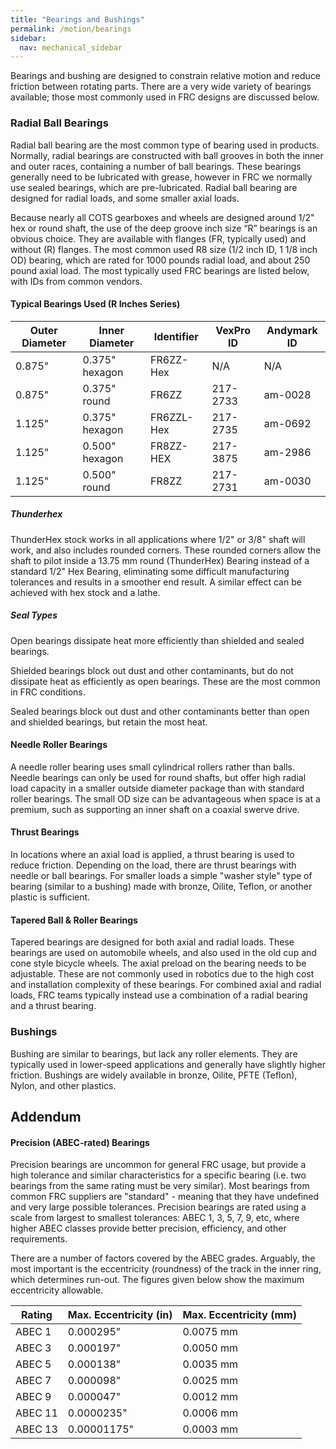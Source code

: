```yaml
---
title: "Bearings and Bushings"
permalink: /motion/bearings
sidebar:
  nav: mechanical_sidebar
---
```


Bearings and bushing are designed to constrain relative motion and reduce friction between rotating parts. There are a very wide variety of bearings available; those most commonly used in FRC designs are discussed below.

### Radial Ball Bearings

Radial ball bearing are the most common type of bearing used in products. Normally, radial bearings are constructed with ball grooves in both the inner and outer races, containing a number of ball bearings. These bearings generally need to be lubricated with grease, however in FRC we normally use sealed bearings, which are pre-lubricated. Radial ball bearing are designed for radial loads, and some smaller axial loads.

Because nearly all COTS gearboxes and wheels are designed around 1/2" hex or round shaft, the use of the deep groove inch size “R” bearings is an obvious choice. They are available with flanges (FR, typically used) and without (R) flanges. The most common used R8 size (1/2 inch ID, 1 1/8 inch OD) bearing, which are rated for 1000 pounds radial load, and about 250 pound axial load. The most typically used FRC bearings are listed below, with IDs from common vendors.

#### Typical Bearings Used (R Inches Series)

Outer Diameter | Inner Diameter | Identifier | VexPro ID | Andymark ID
---------------|----------------|------------|-----------|------------
0.875"         | 0.375" hexagon | FR6ZZ-Hex  | N/A       | N/A
0.875"         | 0.375" round   | FR6ZZ      | 217-2733  | am-0028
1.125"         | 0.375" hexagon | FR6ZZL-Hex | 217-2735  | am-0692
1.125"         | 0.500" hexagon | FR8ZZ-HEX  | 217-3875  | am-2986
1.125"         | 0.500" round   | FR8ZZ      | 217-2731  | am-0030

##### Thunderhex

ThunderHex stock works in all applications where 1/2" or 3/8" shaft will work, and also includes rounded corners. These rounded corners allow the shaft to pilot inside a 13.75 mm round (ThunderHex) Bearing instead of a standard 1/2" Hex Bearing, eliminating some difficult manufacturing tolerances and results in a smoother end result. A similar effect can be achieved with hex stock and a lathe.

##### Seal Types

Open bearings dissipate heat more efficiently than shielded and sealed bearings.

Shielded bearings block out dust and other contaminants, but do not dissipate heat as efficiently as open bearings. These are the most common in FRC conditions.

Sealed bearings block out dust and other contaminants better than open and shielded bearings, but retain the most heat.

#### Needle Roller Bearings

A needle roller bearing uses small cylindrical rollers rather than balls. Needle bearings can only be used for round shafts, but offer high radial load capacity in a smaller outside diameter package than with standard roller bearings. The small OD size can be advantageous when space is at a premium, such as supporting an inner shaft on a coaxial swerve drive.

#### Thrust Bearings

In locations where an axial load is applied, a thrust bearing is used to reduce friction. Depending on the load, there are thrust bearings with needle or ball bearings. For smaller loads a simple "washer style" type of bearing (similar to a bushing) made with bronze, Oilite, Teflon, or another plastic is sufficient.

#### Tapered Ball & Roller Bearings

Tapered bearings are designed for both axial and radial loads. These bearings are used on automobile wheels, and also used in the old cup and cone style bicycle wheels. The axial preload on the bearing needs to be adjustable. These are not commonly used in robotics due to the high cost and installation complexity of these bearings. For combined axial and radial loads, FRC teams typically instead use a combination of a radial bearing and a thrust bearing.

### Bushings

Bushing are similar to bearings, but lack any roller elements. They are typically used in lower-speed applications and generally have slightly higher friction. Bushings are widely available in bronze, Oilite, PFTE (Teflon), Nylon, and other plastics.

## Addendum

#### Precision (ABEC-rated) Bearings

Precision bearings are uncommon for general FRC usage, but provide a high tolerance and similar characteristics for a specific bearing (i.e. two bearings from the same rating must be very similar). Most bearings from common FRC suppliers are "standard" - meaning that they have undefined and very large possible tolerances. Precision bearings are rated using a scale from largest to smallest tolerances: ABEC 1, 3, 5, 7, 9, etc, where higher ABEC classes provide better precision, efficiency, and other requirements.

There are a number of factors covered by the ABEC grades. Arguably, the most important is the eccentricity (roundness) of the track in the inner ring, which determines run-out. The figures given below show the maximum eccentricity allowable.

Rating  | Max. Eccentricity (in) | Max. Eccentricity (mm)
--------|------------------------|----------------
ABEC 1  | 0.000295"              | 0.0075 mm
ABEC 3  | 0.000197"              | 0.0050 mm
ABEC 5  | 0.000138"              | 0.0035 mm
ABEC 7  | 0.000098"              | 0.0025 mm
ABEC 9  | 0.000047"              | 0.0012 mm
ABEC 11 | 0.0000235"             | 0.0006 mm
ABEC 13 | 0.00001175"            | 0.0003 mm
